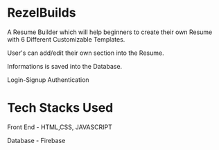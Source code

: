 # RezelBuilds
A Resume Builder which will help beginners to create their own Resume with 6 Different Customizable Templates.

User's can add/edit their own section into the Resume.  

Informations is saved into the Database.  

Login-Signup Authentication
# Tech Stacks Used
Front End - HTML,CSS, JAVASCRIPT 

Database - Firebase
